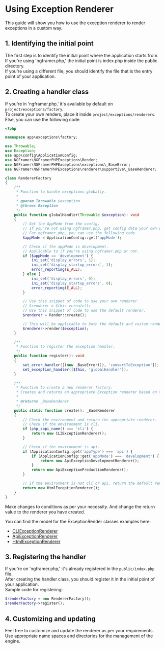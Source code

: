 # Using Exception Renderer
This guide will show you how to use the exception renderer to render exceptions in a custom way.


## 1. Identifying the initial point
The first step is to identify the initial point where the application starts from.  
If you're using 'ngframer.php,' the initial point is index.php inside the public directory.  
If you're using a different file, you should identify the file that is the entry point of your application.


## 2. Creating a handler class
If you're in 'ngframer.php,' it's available by default on ```project/exceptions/factory```.  
To create your own renders, place it inside ```project/exceptions/renderers```.  
Else, you can use the following code:

```php
<?php

namespace app\exceptions\factory;

use Throwable;
use Exception;
use app\config\ApplicationConfig;
use NGFramer\NGFramerPHPExceptions\Render;
use NGFramer\NGFramerPHPExceptions\exceptions\_BaseError;
use NGFramer\NGFramerPHPExceptions\renderer\supportive\_BaseRenderer;

class RendererFactory
{
    /**
     * Function to handle exceptions globally.
     *
     * @param Throwable $exception
     * @throws Exception
     */
    public function globalHandler(Throwable $exception): void
    {
        // Get the AppMode from the config.
        // If you're not using ngframer.php, get config data your own way.
        // For ngframer.php, you can use the following code.
        $appMode = ApplicationConfig::get('appMode');

        // Check if the appMode is development.
        // Applicable to if you're using ngframer.php or not.
        if ($appMode == 'development') {
            ini_set('display_errors', 1);
            ini_set('display_startup_errors', 1);
            error_reporting(E_ALL);
        } else {
            ini_set('display_errors', 0);
            ini_set('display_startup_errors', 0);
            error_reporting(E_ALL);
        }

        // Use this snippet of code to use your own renderer.
        // $renderer = $this->create();
        // Use this snippet of code to use the default renderer.
        $renderer = Render::create();

        // This will be applicable to both the default and custom renderer.
        $renderer->render($exception);
    }

    /**
     * Function to register the exception handler.
     */
    public function register(): void
    {
        set_error_handler([(new _BaseError()), 'convertToException']);
        set_exception_handler([$this, 'globalHandler']);
    }

    /**
     * Function to create a new renderer factory.
     * Creates and returns an appropriate Exception renderer based on the environment.
     *
     * @returns _BaseRenderer
     */
    public static function create(): _BaseRenderer
    {
        // Check the environment and return the appropriate renderer.
        // Check if the environment is cli.
        if (php_sapi_name() === 'cli') {
            return new CLIExceptionRenderer();
        }

        // Check if the environment is api.
        if (ApplicationConfig::get('appType') === 'api') {
            if (ApplicationConfig::get('appMode') === 'development') {
                return new ApiExceptionDevelopmentRenderer();
            }
            return new ApiExceptionProductionRenderer();
        }

        // If the environment is not cli or api, return the default renderer.
        return new HtmlExceptionRenderer();
    }
}
```

Make changes to conditions as per your necessity.
And change the return value to the renderer you have created.

You can find the model for the ExceptionRender classes examples here:
- [CLIExceptionRenderer](https://github.com/ngframer/ngframer.php.exceptions/renderer/CliExceptionRenderer.php)
- [ApiExceptionRenderer](https://github.com/ngframer/ngframer.php.exceptions/renderer/ApiExceptionRenderer.php)
- [HtmlExceptionRenderer](https://github.com/ngframer/ngframer.php.exceptions/renderer/HtmlExceptionRenderer.php)


## 3. Registering the handler
If you're on 'ngframer.php,' it's already registered in the ```public/index.php``` file.  
After creating the handler class, you should register it in the initial point of your application.  
Sample code for registering:
    
```php
$renderFactory = new RendererFactory();
$renderFactory->register();
```

## 4. Customizing and updating
Feel free to customize and update the renderer as per your requirements.  
Use appropriate name spaces and directories for the management of the engine.  

